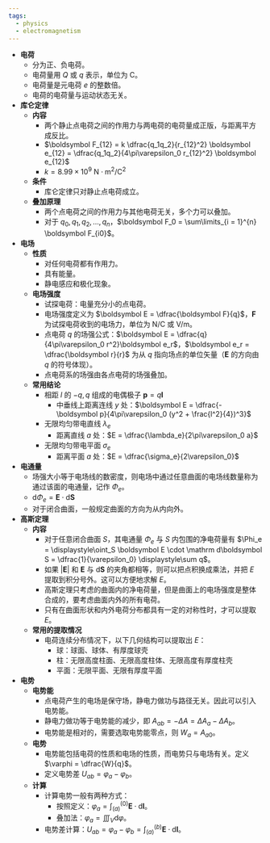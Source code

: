 ```yaml
---
tags:
  - physics
  - electromagnetism
---
```

- **电荷**
    - 分为正、负电荷。
    - 电荷量用 $Q$ 或 $q$ 表示，单位为 $\mathrm C$。
    - 电荷量是元电荷 $e$ 的整数倍。
    - 电荷的电荷量与运动状态无关。
- **库仑定律**
    - **内容**
        - 两个静止点电荷之间的作用力与两电荷的电荷量成正版，与距离平方成反比。
        - $\boldsymbol F_{12} = k \dfrac{q_1q_2}{r_{12}^2} \boldsymbol e_{12} = \dfrac{q_1q_2}{4\pi\varepsilon_0 r_{12}^2} \boldsymbol e_{12}$
        - $k=8.99 \times 10^9\ \mathrm{N \cdot m^2 / C^2}$
    - **条件**
        - 库仑定律只对静止点电荷成立。
    - **叠加原理**
        - 两个点电荷之间的作用力与其他电荷无关，多个力可以叠加。
        - 对于 $q_0,q_1,q_2,\dots,q_n$，$\boldsymbol F_0 = \sum\limits_{i = 1}^{n} \boldsymbol F_{i0}$。
- **电场**
    - **性质**
        - 对任何电荷都有作用力。
        - 具有能量。
        - 静电感应和极化现象。
    - **电场强度** <span id="dkqgis"></span>
        - 试探电荷：电量充分小的点电荷。
        - 电场强度定义为 $\boldsymbol E = \dfrac{\boldsymbol F}{q}$，$\boldsymbol F$ 为试探电荷收到的电场力，单位为 $\mathrm {N/C}$ 或 $\mathrm{V/m}$。
        - 点电荷 $q$ 的场强公式：$\boldsymbol E = \dfrac{q}{4\pi\varepsilon_0 r^2}\boldsymbol e_r$，$\boldsymbol e_r = \dfrac{\boldsymbol r}{r}$ 为从 $q$ 指向场点的单位矢量（$\boldsymbol E$ 的方向由 $q$ 的符号体现）。
        - 点电荷系的场强由各点电荷的场强叠加。
    - **常用结论**
        - 相距 $l$ 的 $-q,q$ 组成的电偶极子 $\boldsymbol p = q\boldsymbol l$
            - 中垂线上距离连线 $y$ 处：$\boldsymbol E = \dfrac{-\boldsymbol p}{4\pi\varepsilon_0 (y^2 + \frac{l^2}{4})^3}$
        - 无限均匀带电直线 $\lambda_e$
            - 距离直线 $a$ 处：$E = \dfrac{\lambda_e}{2\pi\varepsilon_0 a}$
        - 无限均匀带电平面 $\sigma_e$
            - 距离平面 $a$ 处：$E = \dfrac{\sigma_e}{2\varepsilon_0}$
- **电通量**
    - 场强大小等于电场线的数密度，则电场中通过任意曲面的电场线数量称为通过该面的电通量，记作 $\Phi_e$。
    - $\mathrm d\Phi_e = \boldsymbol E \cdot \mathrm d\boldsymbol S$
    - 对于闭合曲面，一般规定曲面的方向为从内向外。
- **高斯定理**
    - **内容**
        - 对于任意闭合曲面 $S$，其电通量 $\Phi_e$ 与 $S$ 内包围的净电荷量有 $\Phi_e = \displaystyle\oint_S \boldsymbol E \cdot \mathrm d\boldsymbol S = \dfrac{1}{\varepsilon_0} \displaystyle\sum q$。
        - 如果 $|\boldsymbol E|$ 和 $\boldsymbol E$ 与 $\mathrm d\boldsymbol S$ 的夹角都相等，则可以把点积换成乘法，并把 $E$ 提取到积分号外。这可以方便地求解 $E$。
        - 高斯定理只考虑的曲面内的净电荷量，但是曲面上的电场强度是整体合成的，要考虑曲面内外的所有电荷。
        - 只有在曲面形状和内外电荷分布都具有一定的对称性时，才可以提取 $E$。
    - **常用的提取情况**
        - 电荷连续分布情况下，以下几何结构可以提取出 $E$：
            - 球：球面、球体、有厚度球壳
            - 柱：无限高度柱面、无限高度柱体、无限高度有厚度柱壳
            - 平面：无限平面、无限有厚度平面
- **电势**
    - **电势能**
        - 点电荷产生的电场是保守场，静电力做功与路径无关。因此可以引入电势能。
        - 静电力做功等于电势能的减少，即 $A_{ab} = -\Delta A = \Delta A_a - \Delta A_b$。
        - 电势能是相对的，需要选取电势能零点，则 $W_a = A_{a0}$。
    - **电势**
        - 电势能包括电荷的性质和电场的性质，而电势只与电场有关。定义 $\varphi = \dfrac{W}{q}$。
        - 定义电势差 $U_{ab} = \varphi_a - \varphi_b$。
    - **计算**
        - 计算电势一般有两种方式：
            - 按照定义：$\varphi_a = \displaystyle\int_{(a)}^{(0)} \boldsymbol E \cdot \mathrm d\boldsymbol l$。
            - 叠加法：$\varphi_a = \displaystyle\iiint_V \mathrm d\varphi$。
        - 电势差计算：$U_{ab} = \varphi_a - \varphi_b = \displaystyle\int_{(a)}^{(b)} \boldsymbol E \cdot \mathrm d\boldsymbol l$。

